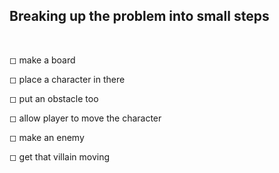 ## Breaking up the problem into small steps

<br />

◻ make a board

◻ place a character in there

◻ put an obstacle too

◻ allow player to move the character

◻ make an enemy

◻ get that villain moving

